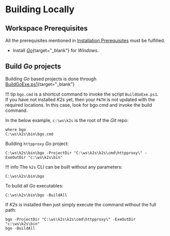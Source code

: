 <!--
SPDX-FileCopyrightText: © 2024 Siemens Healthineers AG
SPDX-License-Identifier: MIT
-->

# Building Locally
## Workspace Prerequisites
All the prerequisites mentioned in [Installation Prerequisites](../../op-manual/installing-k2s.md#prerequisites) must be fulfilled.

* Install [*Go*](https://go.dev/dl/){target="_blank"} for *Windows*.

## Build *Go* projects
Building *Go* based projects is done through [BuildGoExe.ps1](https://github.com/Siemens-Healthineers/K2s/blob/main/smallsetup/common/BuildGoExe.ps1){target="_blank"}

!!! tip
    `bgo.cmd` is a shortcut command to invoke the script `BuildGoExe.ps1`.<br/>
    If you have not installed *K2s* yet, then your `PATH` is not updated with the required locations. In this case, look for bgo.cmd and invoke the build command.

In the below example, `c:\ws\k2s` is the root of the *Git* repo:
```console
where bgo
C:\ws\k2s\bin\bgo.cmd
```

Building `httpproxy` *Go* project:
```console
C:\ws\k2s\bin\bgo -ProjectDir "C:\ws\k2s\k2s\cmd\httpproxy\" -ExeOutDir "c:\ws\k2s\bin"
```

!!! info
    The `k2s` CLI can be built without any parameters:
```console
C:\ws\k2s\bin\bgo
```

To build all *Go* executables:
```console
C:\ws\k2s\bin\bgo -BuildAll
```

If *K2s* is installed then just simply execute the command without the full path:
```console
bgo -ProjectDir "C:\ws\k2s\k2s\cmd\httpproxy\" -ExeOutDir "c:\ws\k2s\bin"
bgo -BuildAll
```